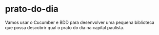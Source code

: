 # prato-do-dia
Vamos usar o Cucumber e BDD para desenvolver uma pequena biblioteca que possa descobrir qual o prato do dia na capital paulista.
